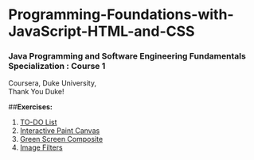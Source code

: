 # Programming-Foundations-with-JavaScript-HTML-and-CSS<br>
### Java Programming and Software Engineering Fundamentals Specialization : Course 1<br>
Coursera, Duke University,<br> 
Thank You Duke!<br>

##**Exercises:**<br>
1) <a href=https://codepen.io/xTrinitYx/pen/LYdoGmp>TO-DO List</a><br>
2) <a href=https://codepen.io/xTrinitYx/pen/OJvYGeO>Interactive Paint Canvas</a><br>
3) <a href=https://codepen.io/xTrinitYx/pen/bGvPrNe>Green Screen Composite</a><br>
4) <a href=https://codepen.io/xTrinitYx/pen/ExEqmzP>Image Filters</a>
